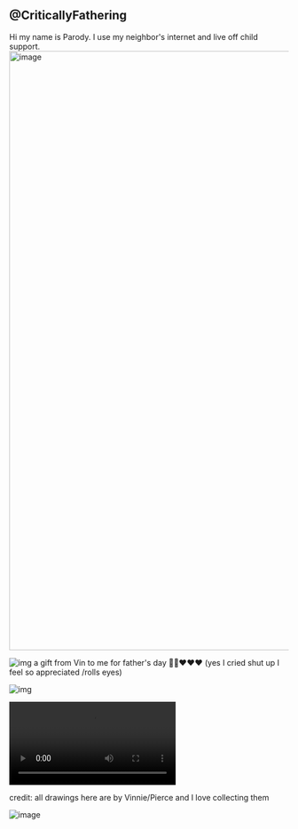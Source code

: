 ## @CriticallyFathering



Hi my name is Parody. I use my neighbor's internet and live off child support. <img width="1080" alt="image" src="https://github.com/user-attachments/assets/d43a9086-719f-4fac-a5ab-8dfb3b4ba390" />




![img](https://cdn.discordapp.com/attachments/1327632818896896122/1377654632544735232/Untitled41_20250529222546.png?ex=6839c05b&is=68386edb&hm=97df17febe2faf51ff1d619506a7375e1605c626c662fcf7842ad80d24ec819a&)
a gift from Vin to me for father's day 🤑🤑♥️♥️♥️
(yes I cried shut up I feel so appreciated /rolls eyes)

![img](https://cdn.discordapp.com/attachments/1279683842852126721/1377975289937662012/Untitled43_20250530194115.png?ex=683aeafe&is=6839997e&hm=ca37b7fe162a23fb95e760fdbfbf59e9f53c59c8a2d655e520144ec78bd663fc&)

![img](https://media.discordapp.net/attachments/1327632818896896122/1377991531205759077/lv_0_20250530204356.mp4?ex=683afa1e&is=6839a89e&hm=13b66111ed2d996a0c7fe5f57737fe6a92aa1fe8fe07026bf62811f1a529e37e&)

credit: all drawings here are by Vinnie/Pierce and I love collecting them








![image](https://github.com/user-attachments/assets/cf1b486b-eeff-4fef-ab9c-ea66a2207484)


